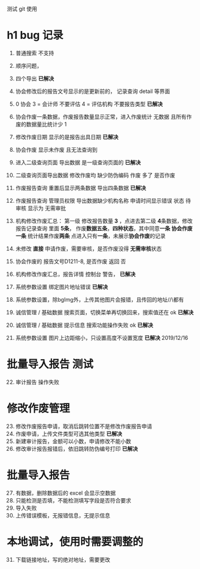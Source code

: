 测试 git 使用
# h1 bug 记录 
1. 普通搜索 不支持 
2. 顺序问题，
3. 四个导出 **已解决**
4. 协会修改后的报告文号显示的是更新前的， 记录查询 detail 等界面 
5.  0 协会 3 = 会计师 不要评估 4 = 评估机构 不要报告类型 **已解决**

6. 协会作废一条数据，作废报告数量显示正常，进入作废统计 无数据 且所有作废的数据量比统计少 1 
7. 修改作废日期 显示的是报告出具日期   **已解决**
8. 协会作废 显示未作废 且无法查询到  
9. 进入二级查询页面 导出数据 是一级查询页面的 **已解决**
10. 二级查询页面导出数据 修改作废均 缺少防伪编码 作废 多了 是否作废

11. 作废报告查询 重置后显示两条数据 导出四条数据 **已解决**
12. 作废报告查询 管理员权限 导出数据缺少机构名称 申请时间显示错误 状态 待审核 显示为 无需审批
13. 机构修改作废汇总： 第一级 修改报告数量 **3** ，点进去第二级 **4**条数据，修改报告记录查询 里面 **5条**，
    作废**数据五条**，**四种状态**，其中同意**一条 协会作废一条** 统计结果作废**两条** 点进入只有**一条**，未展示**协会作废**的记录
14. 未修改 **直接** 申请作废，需要审核，是否作废没得 **无需审核**状态
15. 协会作废的 报告文号D1211-8, 是否作废 返回 否
16. 机构修改作废汇总，报告详情 控制台 警告，  **已解决**
17. 系统参数设置 绑定图片地址错误  **已解决**
18. 系统参数设置，除bgImg外，上传其他图片会报错，且传回的地址//\\都有
19. 诚信管理 / 基础数据 搜索页面，切换菜单再切换回来，搜索值还在 ok **已解决**
20. 诚信管理 / 基础数据 提示信息 搜索功能操作失败 ok **已解决**
21. 系统参数设置 图片上边距缩小，只设置高度不设置宽度   **已解决**
2019/12/16
#  批量导入报告 测试
22. 审计报告 操作失败
#  修改作废管理
23. 修改作废报告申请，取消后跳转位置不是修改作废报告申请
24. 作废申请，上传文件类型可选其他类型    **已解决**
25. 新建审计报告，金额可以小数，申请修改不能小数
26. 修改审计报告报错后，依旧跳转防伪编号打印    **已解决**

#  批量导入报告
27. 有数据，删除数据后的 excel 会显示空数据
28. 只能检测是否填，不能检测填写字段是否符合要求
29. 导入失败
30. 上传错误模板，无报错信息，无提示信息

# 本地调试，使用时需要调整的 
31. 下载链接地址，写的绝对地址，需要更改
